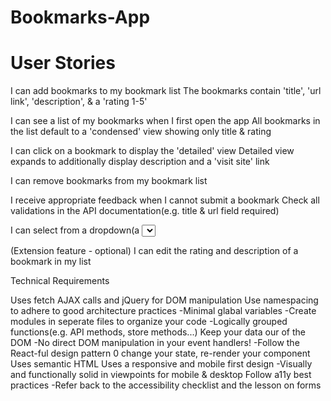 # Bookmarks-App



# User Stories

 I can add bookmarks to my bookmark list
The bookmarks contain 'title', 'url link', 'description', & a 'rating 1-5'

 I can see a list of my bookmarks when I first open the app
All bookmarks in the list default to a 'condensed' view showing only title & rating

 I can click on a bookmark to display the 'detailed' view
Detailed view expands to additionally display description and a 'visit site' link

 I can remove bookmarks from my bookmark list

 I receive appropriate feedback when I cannot submit a bookmark
Check all validations in the API documentation(e.g. title & url field required)

 I can select from a dropdown(a <select> element) a 'minimum rating to filter the list by all bookmarks rated at or above the chosen selection

 (Extension feature - optional) I can edit the rating and description of a bookmark in my list

 Technical Requirements

Uses fetch AJAX calls and jQuery for DOM manipulation
Use namespacing to adhere to good architecture practices
 -Minimal glabal variables
 -Create modules in seperate files to organize your code
 -Logically grouped functions(e.g. API methods, store methods...)
 Keep your data our of the DOM
 -No direct DOM manipulation in your event handlers!
 -Follow the React-ful design pattern 0 change your state, re-render your component
 Uses semantic HTML
 Uses a responsive and mobile first design
 -Visually and functionally solid in viewpoints for mobile & desktop
 Follow a11y best practices
 -Refer back to the accessibility checklist and the lesson on forms

